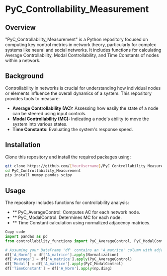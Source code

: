 # PyC_Controllability_Measurement

## Overview
"PyC_Controllability_Measurement" is a Python repository focused on computing key control metrics in network theory, particularly for complex systems like neural and social networks. It includes functions for calculating Average Controllability, Modal Controllability, and Time Constants of nodes within a network.

## Background
Controllability in networks is crucial for understanding how individual nodes or elements influence the overall dynamics of a system. This repository provides tools to measure:
- **Average Controllability (AC):** Assessing how easily the state of a node can be steered using input controls.
- **Modal Controllability (MC):** Indicating a node's ability to move the system into various states.
- **Time Constants:** Evaluating the system's response speed.

## Installation
Clone this repository and install the required packages using:
```bash
git clone https://github.com/[YourUsername]/PyC_Controllability_Measurement.git
cd PyC_Controllability_Measurement
pip install numpy pandas scipy
```

## Usage
The repository includes functions for controllability analysis:

- ** PyC_AverageControl: Computes AC for each network node.
- ** PyC_ModalControl: Determines MC for each node.
- ** Time Constant calculation using normalized adjacency matrices.

```python
Copy code
import pandas as pd
from controllability_functions import PyC_AverageControl, PyC_ModalControl, Normalization

# Assuming your DataFrame 'df' contains an 'A_matrice' column with adjacency matrices
df['A_Norm'] = df['A_matrice'].apply(Normalization)
df['Average'] = df['A_matrice'].apply(PyC_AverageControl)
df['Modal'] = df['A_matrice'].apply(PyC_ModalControl)
df['TimeConstant'] = df['A_Norm'].apply(np.diag)
```
